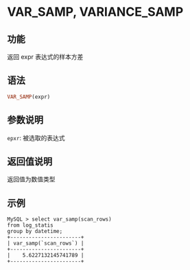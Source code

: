 
# VAR_SAMP, VARIANCE_SAMP

## 功能

返回 expr 表达式的样本方差

## 语法

```Haskell
VAR_SAMP(expr)
```

## 参数说明

`epxr`: 被选取的表达式

## 返回值说明

返回值为数值类型

## 示例

```plain text
MySQL > select var_samp(scan_rows)
from log_statis
group by datetime;
+-----------------------+
| var_samp(`scan_rows`) |
+-----------------------+
|    5.6227132145741789 |
+-----------------------+
```
